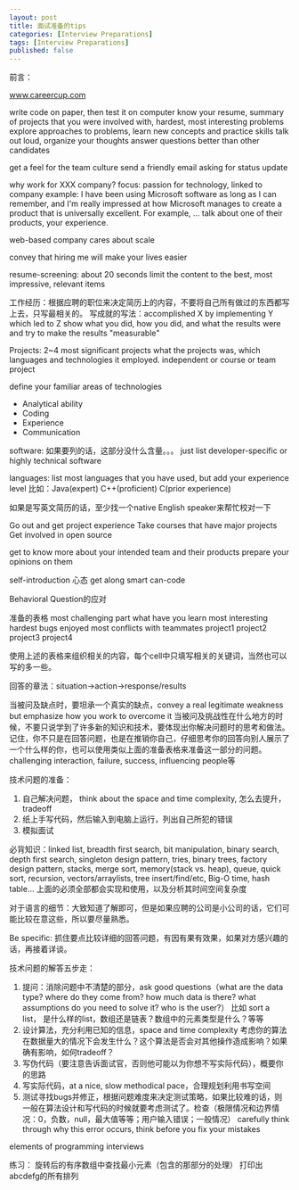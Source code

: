 ```yaml
---
layout: post
title: 面试准备的tips
categories: [Interview Preparations]
tags: [Interview Preparations]
published: false
---
```


前言：


www.careercup.com

write code on paper, then test it on computer
know your resume, summary of projects that you were involved with, hardest, most interesting problems
explore approaches to problems, learn new concepts and practice skills
talk out loud, organize your thoughts
answer questions better than other candidates

get a feel for the team culture
send a friendly email asking for status update

why work for XXX company? focus: passion for technology, linked to company
example: I have been using Microsoft software as long as I can remember, and I'm really impressed at how Microsoft manages to create a product that is universally excellent. For example, ... talk about one of their products, your experience.

web-based company cares about scale

convey that hiring me will make your lives easier

resume-screening: about 20 seconds
limit the content to the best, most impressive, relevant items

工作经历：根据应聘的职位来决定简历上的内容，不要将自己所有做过的东西都写上去，只写最相关的。
写成就的写法：accomplished X by implementing Y which led to Z
show what you did, how you did, and what the results were and try to make the results "measurable"

Projects: 2~4 most significant projects
what the projects was, which languages and technologies it employed.
independent or course or team project

define your familiar areas of technologies

- Analytical ability
- Coding
- Experience
- Communication


software: 如果要列的话，这部分没什么含量。。。
just list developer-specific or highly technical software

languages: list most languages that you have used, but add your experience level
比如：Java(expert)  C++(proficient)  C(prior experience)

如果是写英文简历的话，至少找一个native English speaker来帮忙校对一下

Go out and get project experience
Take courses that have major projects
Get involved in open source

get to know more about your intended team and their products
prepare your opinions on them

self-introduction
心态 get along
smart can-code


Behavioral Question的应对

准备的表格
           most challenging part    what have you learn    most interesting    hardest bugs    enjoyed most    conflicts with teammates
project1
project2
project3
project4

使用上述的表格来组织相关的内容，每个cell中只填写相关的关键词，当然也可以写的多一些。

回答的章法：situation→action→response/results

当被问及缺点时，要坦承一个真实的缺点，convey a real legitimate weakness but emphasize how you work to overcome it
当被问及挑战性在什么地方的时候，不要只说学到了许多新的知识和技术，要体现出你解决问题时的思考和做法。
记住，你不只是在回答问题，也是在推销你自己，仔细思考你的回答向别人展示了一个什么样的你，也可以使用类似上面的准备表格来准备这一部分的问题。
challenging interaction, failure, success, influencing people等


技术问题的准备：
1. 自己解决问题， think about the space and time complexity, 怎么去提升，tradeoff
2. 纸上手写代码，然后输入到电脑上运行，列出自己所犯的错误
3. 模拟面试

必背知识：linked list, breadth first search, bit manipulation, binary search, depth first search, singleton design pattern, tries, binary trees, factory design pattern, stacks, merge sort, memory(stack vs. heap), queue, quick sort, recursion, vectors/arraylists, tree insert/find/etc, Big-O time, hash table...
上面的必须全部都会实现和使用，以及分析其时间空间复杂度

对于语言的细节：大致知道了解即可，但是如果应聘的公司是小公司的话，它们可能比较在意这些，所以要尽量熟悉。

Be specific: 抓住要点比较详细的回答问题，有因有果有效果，如果对方感兴趣的话，再接着详谈。

技术问题的解答五步走：
1. 提问：消除问题中不清楚的部分，ask good questions（what are the data type? where do they come from? how much data is there? what assumptions do you need to solve it? who is the user?）
比如 sort a list， 是什么样的list，数组还是链表？数组中的元素类型是什么？等等
2. 设计算法，充分利用已知的信息，space and time complexity
考虑你的算法在数据量大的情况下会发生什么？这个算法是否会对其他操作造成影响？如果确有影响，如何tradeoff？
3. 写伪代码（要注意告诉面试官，否则他可能以为你想不写实际代码），概要你的思路
4. 写实际代码，at a nice, slow methodical pace，合理规划利用书写空间
5. 测试寻找bugs并修正，根据问题难度来决定测试策略，如果比较难的话，则一般在算法设计和写代码的时候就要考虑测试了。检查（极限情况和边界情况：0，负数，null，最大值等等；用户输入错误；一般情况）  carefully think through why this error occurs, think before you fix your mistakes



elements of programming interviews

练习：
旋转后的有序数组中查找最小元素（包含的那部分的处理）
打印出abcdefg的所有排列






